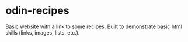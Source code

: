 # odin-recipes

Basic website with a link to some recipes. Built to demonstrate basic html skills (links, images, lists, etc.).